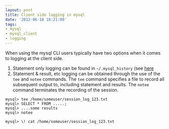 ```yaml
---
layout: post
title: Client side logging in mysql
date: '2012-06-18 18:21:00'
tags:
- mysql
- mysql_client
- logging
---
```


When using the mysql CLI users typically have two options when it comes to logging at the client side. 

1. Statement only logging can be found in `~/.mysql_history` (see [here](http://dev.mysql.com/doc/refman/5.1/en/mysql-history-file.html)
2. Statement & result, etc logging can be obtained through the use of the `tee` and `notee` commands. The `tee` command specifies a file to record all subsequent output to, including statement and results. The `notee` command terminates the recording of the session.

```
mysql> tee /home/someuser/session_log_123.txt 
mysql> SELECT * FROM .....; 
mysql> ....some results 
mysql> notee 

mysql> \! cat /home/someuser/session_log_123.txt
```